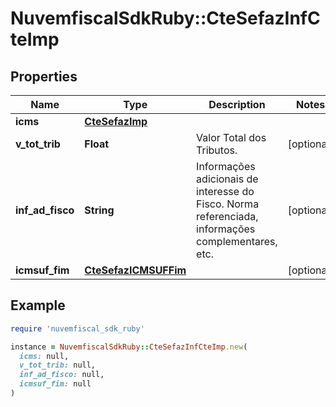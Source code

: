 # NuvemfiscalSdkRuby::CteSefazInfCteImp

## Properties

| Name | Type | Description | Notes |
| ---- | ---- | ----------- | ----- |
| **icms** | [**CteSefazImp**](CteSefazImp.md) |  |  |
| **v_tot_trib** | **Float** | Valor Total dos Tributos. | [optional] |
| **inf_ad_fisco** | **String** | Informações adicionais de interesse do Fisco.  Norma referenciada, informações complementares, etc. | [optional] |
| **icmsuf_fim** | [**CteSefazICMSUFFim**](CteSefazICMSUFFim.md) |  | [optional] |

## Example

```ruby
require 'nuvemfiscal_sdk_ruby'

instance = NuvemfiscalSdkRuby::CteSefazInfCteImp.new(
  icms: null,
  v_tot_trib: null,
  inf_ad_fisco: null,
  icmsuf_fim: null
)
```

